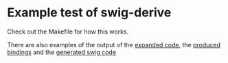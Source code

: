 Example test of swig-derive
==========================

Check out the Makefile for how this works.

There are also examples of the output of the [expanded code](expanded.rs),
the [produced bindings](bindings.h) and the [generated swig code](swig.i) 